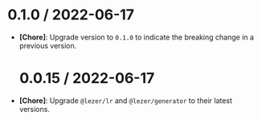 # 0.1.0 / 2022-06-17

- **[Chore]**: Upgrade version to `0.1.0` to indicate the breaking change in a previous version.

  # 0.0.15 / 2022-06-17

- **[Chore]**: Upgrade `@lezer/lr` and `@lezer/generator` to their latest versions.
